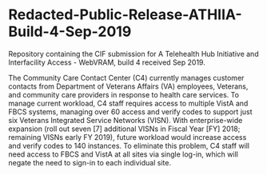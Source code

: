 # Redacted-Public-Release-ATHIIA-Build-4-Sep-2019
Repository containing the CIF submission for A Telehealth Hub Initiative and Interfacility Access - WebVRAM, build 4 received Sep 2019.

The Community Care Contact Center (C4) currently manages customer contacts from Department of Veterans Affairs (VA) employees, Veterans, and community care providers in response to health care services. To manage current workload, C4 staff requires access to multiple VistA and FBCS systems, managing over 60 access and verify codes to support just six Veterans Integrated Service Networks (VISN). With enterprise-wide expansion (roll out seven [7] additional VISNs in Fiscal Year [FY] 2018; remaining VISNs early FY 2019), future workload would increase access and verify codes to 140 instances. To eliminate this problem, C4 staff will need access to FBCS and VistA at all sites via single log-in, which will negate the need to sign-in to each individual site. 


